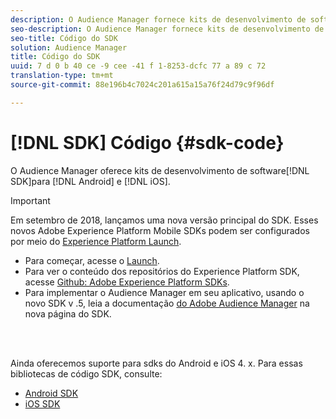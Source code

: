 ```yaml
---
description: O Audience Manager fornece kits de desenvolvimento de software (sdks) para Android e iOS.
seo-description: O Audience Manager fornece kits de desenvolvimento de software (sdks) para Android e iOS.
seo-title: Código do SDK
solution: Audience Manager
title: Código do SDK
uuid: 7 d 0 b 40 ce -9 cee -41 f 1-8253-dcfc 77 a 89 c 72
translation-type: tm+mt
source-git-commit: 88e196b4c7024c201a615a15a76f24d79c9f96df

---
```



# [!DNL SDK] Código {#sdk-code}

O Audience Manager oferece kits de desenvolvimento de software[!DNL SDK]para [!DNL Android] e [!DNL iOS].

>[!IMPORTANT]
>
>Em setembro de 2018, lançamos uma nova versão principal do SDK. Esses novos Adobe Experience Platform Mobile SDKs podem ser configurados por meio do [Experience Platform Launch](https://www.adobe.com/experience-platform/launch.html).

* Para começar, acesse o [Launch](https://launch.adobe.com/).
* Para ver o conteúdo dos repositórios do Experience Platform SDK, acesse [Github: Adobe Experience Platform SDKs](https://github.com/Adobe-Marketing-Cloud/acp-sdks).
* Para implementar o Audience Manager em seu aplicativo, usando o novo SDK v .5, leia a documentação [do Adobe Audience Manager](https://aep-sdks.gitbook.io/docs/using-mobile-extensions/adobe-audience-manager) na nova página do SDK.

<br> 

Ainda oferecemos suporte para sdks do Android e iOS 4. x. Para essas bibliotecas de código SDK, consulte:

* [Android SDK](https://docs.adobe.com/content/help/en/mobile-services/android/overview.html)
* [iOS SDK](https://docs.adobe.com/content/help/en/mobile-services/ios/overview.html)